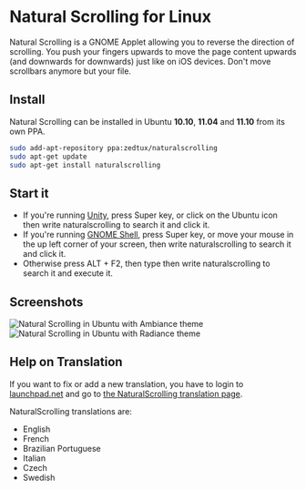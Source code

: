 # Natural Scrolling for Linux

Natural Scrolling is a GNOME Applet allowing you to reverse the direction of scrolling.
You push your fingers upwards to move the page content upwards (and downwards for downwards) just like on iOS devices.
Don't move scrollbars anymore but your file.

## Install

Natural Scrolling can be installed in Ubuntu __10.10__, __11.04__ and __11.10__ from its own PPA.

````bash
sudo add-apt-repository ppa:zedtux/naturalscrolling
sudo apt-get update
sudo apt-get install naturalscrolling
````

## Start it

* If you're running [Unity](http://unity.ubuntu.com/), press Super key, or click on the Ubuntu icon then write naturalscrolling to search it and click it.
* If you're running [GNOME Shell](http://live.gnome.org/GnomeShell), press Super key, or move your mouse in the up left corner of your screen, then write naturalscrolling to search it and click it.
* Otherwise press ALT + F2, then type then write naturalscrolling to search it and execute it.


## Screenshots

![Natural Scrolling in Ubuntu with Ambiance theme](http://ubuntuone.com/3SVQnBsqU6N47eC73gB1hz)
![Natural Scrolling in Ubuntu with Radiance theme](http://ubuntuone.com/6K6Wmi0V42XOafvZ4JWG9P)

## Help on Translation

If you want to fix or add a new translation, you have to login to [launchpad.net](https://launchpad.net) and go to [the NaturalScrolling translation page](https://translations.launchpad.net/naturalscrolling/trunk).

NaturalScrolling translations are:

 - English
 - French
 - Brazilian Portuguese
 - Italian
 - Czech
 - Swedish
